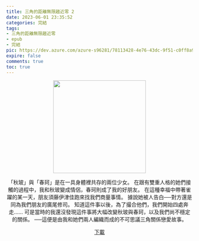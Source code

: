 ```yaml
---
title: 三角的距離無限趨近零 2
date: 2023-06-01 23:35:52
categories: 完結
tags:
- 三角的距離無限趨近零
- epub
- 完結
pic: https://dev.azure.com/azure-s96281/78113428-4e76-43dc-9f51-c0ff8a913055/_apis/git/repositories/a379171b-de46-4c10-9b0d-00da23959885/items?path=/Epub%20Cover/%E4%B8%89%E8%A7%92%E7%9A%84%E8%B7%9D%E9%9B%A2%E7%84%A1%E9%99%90%E8%B6%A8%E8%BF%91%E9%9B%B6-02.webp&versionDescriptor%5BversionOptions%5D=0&versionDescriptor%5BversionType%5D=0&versionDescriptor%5Bversion%5D=main&resolveLfs=true&%24format=octetStream&api-version=5.0
expire: false
comments: true
toc: true
---
```


<div style="text-align:center" class="kratos-post-content">

<img width="250px" src="https://dev.azure.com/azure-s96281/78113428-4e76-43dc-9f51-c0ff8a913055/_apis/git/repositories/a379171b-de46-4c10-9b0d-00da23959885/items?path=/Epub%20Cover/%E4%B8%89%E8%A7%92%E7%9A%84%E8%B7%9D%E9%9B%A2%E7%84%A1%E9%99%90%E8%B6%A8%E8%BF%91%E9%9B%B6-02.webp&versionDescriptor%5BversionOptions%5D=0&versionDescriptor%5BversionType%5D=0&versionDescriptor%5Bversion%5D=main&resolveLfs=true&%24format=octetStream&api-version=5.0">

<p>
「秋玻」與「春珂」是在一具身體裡共存的兩位少女。
在跟有雙重人格的她們接觸的過程中，我和秋玻變成情侶，春珂則成了我的好朋友。
在這種幸福中帶著雀躍的某一天，朋友須藤伊津佳跑來找我們商量事情。
據說她被人告白──對方還是同為我們朋友的廣尾修司。
知道這件事以後，為了撮合他們，我們開始四處奔走……
可是當時的我還沒發現這件事將大幅改變秋玻與春珂，以及我們尚不穩定的關係。
──這便是由我和她們兩人編織而成的不可思議三角關係戀愛故事。
</p>

<p>
<a href="https://epubdatabase.azurewebsites.net/EBOOKS/EPUB/完結/三角的距離無限趨近零/%E4%B8%89%E8%A7%92%E7%9A%84%E8%B7%9D%E9%9B%A2%E7%84%A1%E9%99%90%E8%B6%A8%E8%BF%91%E9%9B%B6%2002.epub?download=1">下載</a>
</p>

</div>
